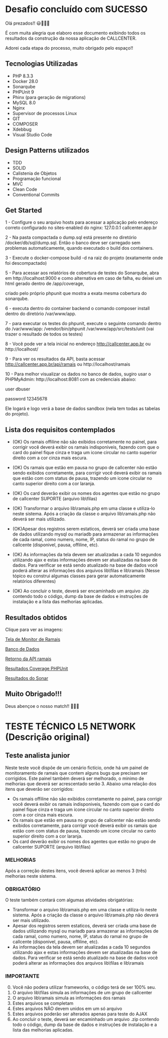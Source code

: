 # Desafio concluído com SUCESSO

Olá prezados!! 😃🚀🚀🚀

É com muita alegria que elaboro esse documento exibindo todos os resultados da construção da nossa aplicação de CALLCENTER.

Adorei cada etapa do processo, muito obrigado pelo espaço!!

## Tecnologias Utilizadas 

* PHP 8.3.3
* Docker 28.0
* Sonarqube
* PHPUnit 9
* Phinx (para geração de migrations)
* MySQL 8.0
* Nginx
* Supervisor de processos Linux
* GIT
* COMPOSER
* Xdebbug
* Visual Studio Code

## Design Patterns utilizados

* TDD
* SOLID
* Calistenia de Objetos
* Programação funcional
* MVC
* Clean Code
* Conventional Commits

## Get Started 

1 - Configure o seu arquivo hosts para acessar a aplicação pelo endereço correto configurado no sites-enabled do nginx: 127.0.0.1 callcenter.app.br

2 - Na pasta compactada o dump.sql está presente no diretório /docker/db/sql/dump.sql. Então o banco deve ser carregado sem problemas automaticamente, quando executado o build dos containers.

3 - Execute o docker-compose build -d na raiz do projeto (exatamente onde foi descompactado)

5 - Para acessar aos relatórios de cobertura de testes do Sonarqube, abra em http://localhost:9000 e como alternativa em caso de falha, eu deixei um html gerado dentro de /app/coverage, 

criado pelo próprio phpunit que mostra a exata mesma cobertura do sonarqube. 

6 - executa dentro do container backend o comando composer install dentro do diretório /var/www/app.

7 - para executar os testes do phpunit, execute o seguinte comando dentro do /var/www/app: /vendor/bin/phpunit /var/www/app/src/tests/unit (vai trazer o resultado de todos os testes)

8 - Você pode ver a tela inicial no endereço http://callcenter.app.br ou http://localhost/

9 - Para ver os resultados da API, basta acessar http://callcenter.app.br/api/ramais ou http://localhost/ramais

10 - Para melhor visualizar os dados no banco de dados, sugiro usar o PHPMyAdmin: http://localhost:8081 com as credenciais abaixo:

user dbuser

password 12345678

Ele logará e logo verá a base de dados sandbox (nela tem todas as tabelas do projeto). 

## Lista dos requisitos contemplados

* (OK) Os ramais offiline não são exibidos corretamente no painel, para corrigir você deverá exibir os ramais indisponiveis, fazendo com que o card do painel fique cinza e traga um icone circular no canto superior direito com a cor cinza mais escura. 
* (OK) Os ramais que estão em pausa no grupo de callcenter não estão sendo exibidos corretamente, para corrigir você deverá exibir os ramais que estão com com status de pausa, trazendo um icone circular no canto superior direito com a cor laranja.
* (OK) Os card deverão exibir os nomes dos agentes que estão no grupo de callcenter SUPORTE (arquivo lib\filas)

* (OK) Transformar o arquivo lib\ramais.php em uma classe e utiliza-lo neste sistema. Após a criação da classe o arquivo lib\ramais.php não deverá ser mais utilizado.
* (OK)Apesar dos registros serem estaticos, deverá ser criada uma base de dados utilizando mysql ou mariadb para armazenar as informações de cada ramal, como numero, nome, IP,  status do ramal no grupo de callcente (disponivel, pausa, offiline, etc).
* (OK) As informações da tela devem ser atualizadas a cada 10 segundos utilizando ajax e estas informações devem ser atualizadas na base de dados. Para verificar se está sendo atualizado na base de dados você poderá alterar as informações dos arquivos  lib\filas e lib\ramais (Nesse tópico eu construi algumas classes para gerar automaticamente relatórios diferentes)
* (OK) Ao concluir o teste, deverá ser encaminhado um arquivo .zip contendo todo o código, dump da base de dados e instruções de instalação e a lista das melhorias aplicadas.

## Resultados obtidos

Clique para ver as imagens: 

[Tela de Monitor de Ramais](https://github.com/joseguilhermeromano/technical-test-l5-networks/tree/master/app/public/assets/img/resultados_telaapp.png)

[Banco de Dados](https://github.com/joseguilhermeromano/technical-test-l5-networks/tree/master/app/public/assets/img/resultados_bd.png)

[Retorno da API ramais](https://github.com/joseguilhermeromano/technical-test-l5-networks/tree/master/app/public/assets/img/resultados_api.png)

[Resultados Coverage PHPUnit](https://github.com/joseguilhermeromano/technical-test-l5-networks/tree/master/app/public/assets/img/resultados_coverage.png)

[Resultados do Sonar](https://github.com/joseguilhermeromano/technical-test-l5-networks/tree/master/app/public/assets/img/resultados_sonar.png)

## Muito Obrigado!!!

Deus abençoe o nosso match!! 🙏🙏🙏


# TESTE TÉCNICO L5 NETWORK (Descrição original)

## Teste analista junior

Neste teste você dispõe de um cenário fictício, onde há um painel de monitoramento de ramais que contem alguns bugs que precisam ser corrigidos. Este painel também deverá ser melhorado, o minimo de melhorias que deverá ser acrescentado serão 3. Abaixo uma relação dos itens que deverão ser corrigidos:

- Os ramais offiline não são exibidos corretamente no painel, para corrigir você deverá exibir os ramais indisponiveis, fazendo com que o card do painel fique cinza e traga um icone circular no canto superior direito com a cor cinza mais escura. 
- Os ramais que estão em pausa no grupo de callcenter não estão sendo exibidos corretamente, para corrigir você deverá exibir os ramais que estão com com status de pausa, trazendo um icone circular no canto superior direito com a cor laranja.
- Os card deverão exibir os nomes dos agentes que estão no grupo de callcenter SUPORTE (arquivo lib\filas)

### MELHORIAS  
Após a correção destes itens, você deverá aplicar ao menos 3 (três) melhorias neste sistema.

### OBRIGATÓRIO  
O teste também contará com algumas atividades obrigatórias:
- Transformar o arquivo lib\ramais.php em uma classe e utiliza-lo neste sistema. Após a criação da classe o arquivo lib\ramais.php não deverá ser mais utilizado.
- Apesar dos registros serem estaticos, deverá ser criada uma base de dados utilizando mysql ou mariadb para armazenar as informações de cada ramal, como numero, nome, IP,  status do ramal no grupo de callcente (disponivel, pausa, offiline, etc).
- As informações da tela devem ser atualizadas a cada 10 segundos utilizando ajax e estas informações devem ser atualizadas na base de dados. Para verificar se está sendo atualizado na base de dados você poderá alterar as informações dos arquivos  lib\filas e lib\ramais

### IMPORTANTE
0. Você não podera utilizar frameworks, o código terá de ser 100% seu.
1. O arquivo lib\filas simula as informações de um grupo de callcenter  
2. O arquivo lib\ramais simula as informações dos ramais  
3. Estes arquivos se completam  
4. Estes arquivos NÃO devem unidos em um só arquivo  
5. Estes arquivos poderão ser alterados apenas para teste do AJAX  
6. Ao concluir o teste, deverá ser encaminhado um arquivo .zip contendo todo o código, dump da base de dados e instruções de instalação e a lista das melhorias aplicadas.
